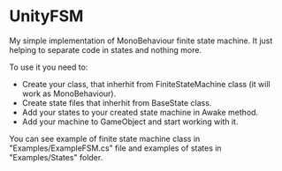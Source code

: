 # UnityFSM
My simple implementation of MonoBehaviour finite state machine. It just helping  to separate code in states and nothing more.

To use it you need to: 

* Create your class, that inherhit from FiniteStateMachine class (it will work as MonoBehaviour).
* Create state files that inherhit from BaseState class.
* Add your states to your created state machine in Awake method.
* Add your machine to GameObject and start working with it.

You can see example of finite state machine class in "Examples/ExampleFSM.cs" file
and examples of states in "Examples/States" folder.